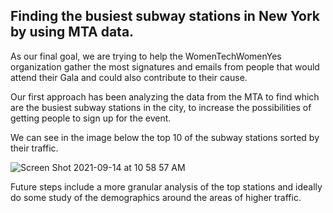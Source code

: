 ## Finding the busiest subway stations in New York by using MTA data. 

As our final goal, we are trying to help the WomenTechWomenYes organization gather the most signatures and emails from people that would
attend their Gala and could also contribute to their cause. 

Our first approach has been analyzing the data from the MTA to find which are the busiest subway stations in the city,
to increase the possibilities of getting people to sign up for the event. 

We can see in the image below the top 10 of the subway stations sorted by their traffic. 

![Screen Shot 2021-09-14 at 10 58 57 AM](https://user-images.githubusercontent.com/34829066/133282155-528c5233-5e46-4bd6-afb9-7b76fc6bf9a7.png)


Future steps include a more granular analysis of the top stations and ideally do some study of the demographics around the areas 
of higher traffic. 
